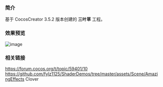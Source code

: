 ### 简介
基于 CocosCreator 3.5.2 版本创建的 **三叶草** 工程。

### 效果预览
![image](../../../gif/202207/2022072401.gif)

### 相关链接
https://forum.cocos.org/t/topic/59401/10        
https://github.com/fylz1125/ShaderDemos/tree/master/assets/Scene/AmazingEffects Clover